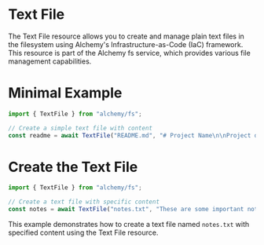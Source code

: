 # Text File

The Text File resource allows you to create and manage plain text files in the filesystem using Alchemy's Infrastructure-as-Code (IaC) framework. This resource is part of the Alchemy fs service, which provides various file management capabilities.

# Minimal Example

```ts
import { TextFile } from "alchemy/fs";

// Create a simple text file with content
const readme = await TextFile("README.md", "# Project Name\n\nProject description goes here.");
```

# Create the Text File

```ts
import { TextFile } from "alchemy/fs";

// Create a text file with specific content
const notes = await TextFile("notes.txt", "These are some important notes.");
```

This example demonstrates how to create a text file named `notes.txt` with specified content using the Text File resource.
